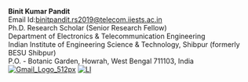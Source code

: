 **Binit Kumar Pandit** \
Email Id:binitpandit.rs2019@telecom.iiests.ac.in \
Ph.D.  Research Scholar (Senior Research Fellow)\
Department of Electronics & Telecommunication Engineering \
Indian Institute of Engineering Science & Technology, Shibpur (formerly BESU Shibpur) \
P.O. - Botanic Garden, Howrah, West Bengal 711103, India \
[![Gmail_Logo_512px](https://github.com/BinitPandit94/binitpandit94.github.io/assets/29545933/c449b78f-bfa2-48eb-9c0d-40bbe67441a5)](binit7994@gmail.com)
[![LI](https://github.com/BinitPandit94/binitpandit94.github.io/assets/29545933/fa1daf0f-3504-41e7-bb05-a63a22b70213)](https://www.linkedin.com/in/binit-kumar-pandit/)
